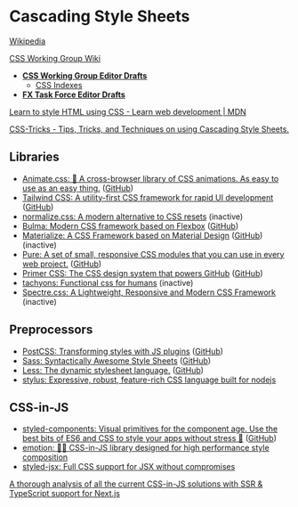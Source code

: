 # Cascading Style Sheets
[Wikipedia](https://en.wikipedia.org/wiki/CSS)

[CSS Working Group Wiki](https://wiki.csswg.org/)
- **[CSS Working Group Editor Drafts](https://drafts.csswg.org/)**
  - [CSS Indexes](https://drafts.csswg.org/indexes/)
- **[FX Task Force Editor Drafts](https://drafts.fxtf.org/)**

[Learn to style HTML using CSS - Learn web development | MDN](https://developer.mozilla.org/en-US/docs/Learn/CSS)

[CSS-Tricks - Tips, Tricks, and Techniques on using Cascading Style Sheets.](https://css-tricks.com/)

## Libraries
- [Animate.css: 🍿 A cross-browser library of CSS animations. As easy to use as an easy thing.](https://animate.style/) ([GitHub](https://github.com/animate-css/animate.css))
- [Tailwind CSS: A utility-first CSS framework for rapid UI development](https://tailwindcss.com/) ([GitHub](https://github.com/tailwindlabs/tailwindcss))
- [normalize.css: A modern alternative to CSS resets](https://github.com/necolas/normalize.css) (inactive)
- [Bulma: Modern CSS framework based on Flexbox](https://bulma.io/) ([GitHub](https://github.com/jgthms/bulma))
- [Materialize: A CSS Framework based on Material Design](https://materializecss.com/) ([GitHub](https://github.com/Dogfalo/materialize)) (inactive)
- [Pure: A set of small, responsive CSS modules that you can use in every web project.](https://purecss.io/) ([GitHub](https://github.com/pure-css/pure))
- [Primer CSS: The CSS design system that powers GitHub](https://primer.style/css/) ([GitHub](https://github.com/primer/css))
- [tachyons: Functional css for humans](https://github.com/tachyons-css/tachyons) (inactive)
- [Spectre.css: A Lightweight, Responsive and Modern CSS Framework](https://github.com/picturepan2/spectre) (inactive)

## Preprocessors
- [PostCSS: Transforming styles with JS plugins](https://postcss.org/) ([GitHub](https://github.com/postcss/postcss))
- [Sass: Syntactically Awesome Style Sheets](https://sass-lang.com/) ([GitHub](https://github.com/sass/sass))
- [Less: The dynamic stylesheet language.](https://lesscss.org/) ([GitHub](https://github.com/less/less.js))
- [stylus: Expressive, robust, feature-rich CSS language built for nodejs](https://github.com/stylus/stylus)

## CSS-in-JS
- [styled-components: Visual primitives for the component age. Use the best bits of ES6 and CSS to style your apps without stress 💅](https://styled-components.com/) ([GitHub](https://github.com/styled-components/styled-components))
- [emotion: 👩‍🎤 CSS-in-JS library designed for high performance style composition](https://github.com/emotion-js/emotion)
- [styled-jsx: Full CSS support for JSX without compromises](https://github.com/vercel/styled-jsx)

[A thorough analysis of all the current CSS-in-JS solutions with SSR & TypeScript support for Next.js](https://github.com/andreipfeiffer/css-in-js/tree/main)
